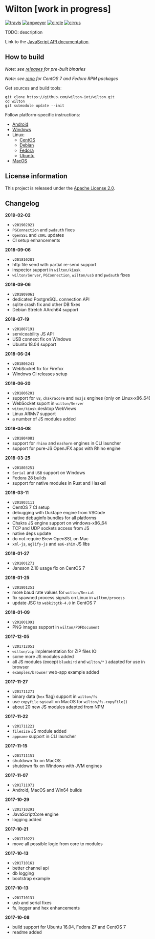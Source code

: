 Wilton [work in progress]
=========================

[![travis](https://travis-ci.org/wilton-iot/wilton.svg?branch=master)](https://travis-ci.org/wilton-iot/wilton)
[![appveyor](https://ci.appveyor.com/api/projects/status/github/wilton-iot/wilton?svg=true)](https://ci.appveyor.com/project/wilton-iot/wilton)
[![circle](https://circleci.com/gh/wilton-iot/wilton.svg?style=svg)](https://circleci.com/gh/wilton-iot/wilton)
[![cirrus](https://api.cirrus-ci.com/github/wilton-iot/wilton.svg)](https://cirrus-ci.com/github/wilton-iot/wilton)

TODO: description

Link to the [JavaScript API documentation](https://wilton-iot.github.io/wilton/docs/html/namespaces.html).

How to build
------------

_Note: see [releases](https://github.com/wilton-iot/wilton/releases) for pre-built binaries_

_Note: see [repo](https://copr.fedorainfracloud.org/coprs/wilton/wilton/) for CentOS 7 and Fedora RPM packages_

Get sources and build tools:

    git clone https://github.com/wilton-iot/wilton.git
    cd wilton
    git submodule update --init

Follow platform-specific instructions:

 - [Android](https://github.com/wilton-iot/wilton/wiki/BuildAndroid)
 - [Windows](https://github.com/wilton-iot/wilton/wiki/BuildWindows)
 - Linux:
   - [CentOS](https://github.com/wilton-iot/wilton/wiki/BuildCentOS)
   - [Debian](https://github.com/wilton-iot/wilton/wiki/BuildDebian)
   - [Fedora](https://github.com/wilton-iot/wilton/wiki/BuildFedora)
   - [Ubuntu](https://github.com/wilton-iot/wilton/wiki/BuildUbuntu)
 - [MacOS](https://github.com/wilton-iot/wilton/wiki/BuildMacOS)

License information
-------------------

This project is released under the [Apache License 2.0](http://www.apache.org/licenses/LICENSE-2.0).

Changelog
---------

**2019-02-02**

 * `v201902021`
 * `PGConnection` and `pwdauth` fixes
 * `OpenSSL` and `cURL` updates
 * CI setup enhancements

**2018-09-06**

 * `v201810281`
 * http file send with partial re-send support
 * inspector support in `wilton/kiosk`
 * `wilton/Server`, `PGConnection`, `wilton/usb` and `pwdauth` fixes

**2018-09-06**

 * `v201809061`
 * dedicated PostgreSQL connection API
 * sqlite crash fix and other DB fixes
 * Debian Stretch AArch64 support

**2018-07-19**

 * `v201807191`
 * serviceability JS API
 * USB connect fix on Windows
 * Ubuntu 18.04 support

**2018-06-24**

 * `v201806241`
 * WebSocket fix for Firefox
 * Windows CI releases setup

**2018-06-20**

 * `v201806201`
 * support for `v8`, `chakracore` and `mozjs` engines (only on Linux-x86_64)
 * WebSocket suport in `wilton/Server`
 * `witon/kiosk` desktop WebViews
 * Linux ARMv7 support
 * a number of JS modules added

**2018-04-08**

 * `v201804081`
 * support for `rhino` and `nashorn` engines in CLI launcher
 * support for pure-JS OpenJFX apps with Rhino engine

**2018-03-25**

 * `v201803251`
 * `Serial` and `USB` support on Windows
 * Fedora 28 builds
 * support for native modules in Rust and Haskell

**2018-03-11**

 * `v201803111`
 * CentOS 7 CI setup
 * debugging with Duktape engine from VSCode
 * native debuginfo bundles for all platforms
 * Chakra JS engine support on windows-x86_64
 * TCP and UDP sockets access from JS
 * native deps update
 * do not require Brew OpenSSL on Mac
 * `xml-js`, `uglify-js` and `es6-shim` JS libs

**2018-01-27**

 * `v201801271`
 * Jansson 2.10 usage fix on CentOS 7

**2018-01-25**

 * `v201801251`
 * more baud rate values for `wilton/Serial`
 * fix spawned process signals on Linux in `wilton/process`
 * update JSC to `webkitgtk-4.0` in CentOS 7

**2018-01-09**

 * `v201801091`
 * PNG images support in `wilton/PDFDocument`

**2017-12-05**

 * `v201712051`
 * `wilton/zip` implementation for ZIP files IO
 * some more JS modules added
 * all JS modules (except `bluebird` and `wilton/*` ) adapted for use in browser
 * `examples/browser` web-app example added

**2017-11-27**

 * `v201711271`
 * binary data (`hex` flag) support in `wilton/fs`
 * use `copyfile` syscall on MacOS for `wilton/fs.copyFile()`
 * about 20 new JS modules adapted from NPM

**2017-11-22**

 * `v201711221`
 * `filesize` JS module added
 * `appname` support in CLI launcher

**2017-11-15**

 * `v201711151`
 * shutdown fix on MacOS 
 * shutdown fix on Windows with JVM engines

**2017-11-07**

 * `v201711071`
 * Android, MacOS and Win64 builds

**2017-10-29**

 * `v201710291`
 * JavaScriptCore engine
 * logging added

**2017-10-21**

 * `v201710221`
 * move all possible logic from core to modules

**2017-10-13**
 
 * `v201710161`
 * better channel api
 * db logging
 * bootstrap example

**2017-10-13**

 * `v201710131`
 * usb and serial fixes
 * fs, logger and hex enhancements


**2017-10-08**

 * build support for Ubuntu 16.04, Fedora 27 and CentOS 7
 * readme added
